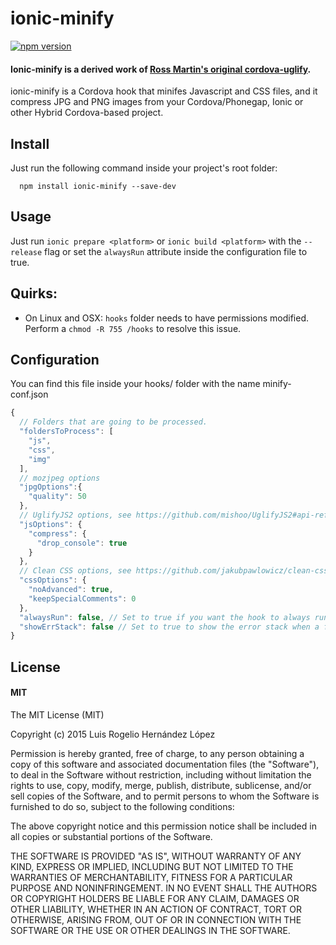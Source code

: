 # ionic-minify
[![npm version](https://badge.fury.io/js/ionic-minify.svg)](http://badge.fury.io/js/ionic-minify)

#### Ionic-minify is a derived work of [Ross Martin's original cordova-uglify](https://github.com/rossmartin/cordova-uglify).

ionic-minify is a Cordova hook that minifes Javascript and CSS files, and it compress JPG and PNG images from your Cordova/Phonegap, Ionic or other Hybrid Cordova-based project. 

## Install
Just run the following command inside your project's root folder:
```
  npm install ionic-minify --save-dev
```
## Usage
Just run `ionic prepare <platform>` or `ionic build <platform>` with the `--release` flag or set the `alwaysRun` attribute inside the configuration file to true.

## Quirks:
* On Linux and OSX: `hooks` folder needs to have permissions modified.  Perform a `chmod -R 755 /hooks` to resolve this issue.

## Configuration
You can find this file inside your hooks/ folder with the name minify-conf.json

```javascript
{
  // Folders that are going to be processed.
  "foldersToProcess": [
    "js",
    "css",
    "img"
  ],
  // mozjpeg options
  "jpgOptions":{
    "quality": 50
  },
  // UglifyJS2 options, see https://github.com/mishoo/UglifyJS2#api-reference for more options.
  "jsOptions": {
    "compress": {
      "drop_console": true
    }
  },
  // Clean CSS options, see https://github.com/jakubpawlowicz/clean-css/tree/3.4#how-to-use-clean-css-api for more options.
  "cssOptions": {
    "noAdvanced": true,
    "keepSpecialComments": 0
  },
  "alwaysRun": false, // Set to true if you want the hook to always run.
  "showErrStack": false // Set to true to show the error stack when a file fails to minify/compress.
}
```
## License
#### MIT
The MIT License (MIT)


Copyright (c) 2015 Luis Rogelio Hernández López


Permission is hereby granted, free of charge, to any person obtaining a copy
of this software and associated documentation files (the "Software"), to deal
in the Software without restriction, including without limitation the rights
to use, copy, modify, merge, publish, distribute, sublicense, and/or sell
copies of the Software, and to permit persons to whom the Software is
furnished to do so, subject to the following conditions:


The above copyright notice and this permission notice shall be included in all
copies or substantial portions of the Software.


THE SOFTWARE IS PROVIDED "AS IS", WITHOUT WARRANTY OF ANY KIND, EXPRESS OR
IMPLIED, INCLUDING BUT NOT LIMITED TO THE WARRANTIES OF MERCHANTABILITY,
FITNESS FOR A PARTICULAR PURPOSE AND NONINFRINGEMENT. IN NO EVENT SHALL THE
AUTHORS OR COPYRIGHT HOLDERS BE LIABLE FOR ANY CLAIM, DAMAGES OR OTHER
LIABILITY, WHETHER IN AN ACTION OF CONTRACT, TORT OR OTHERWISE, ARISING FROM,
OUT OF OR IN CONNECTION WITH THE SOFTWARE OR THE USE OR OTHER DEALINGS IN THE
SOFTWARE.